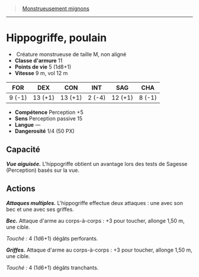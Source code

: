 ﻿> [Monstrueusement mignons](baby_bestiary.md)

---

# Hippogriffe, poulain

-  Créature monstrueuse de taille M, non aligné
- **Classe d'armure** 11
- **Points de vie** 5 (1d8+1)
- **Vitesse** 9 m, vol 12 m

|FOR|DEX|CON|INT|SAG|CHA|
|---|---|---|---|---|---|
|9 (-1)|13 (+1)|13 (+1)|2 (-4)|12 (+1)|8 (-1)|

- **Compétence** Perception +5
- **Sens** Perception passive 15
- **Langue** —
- **Dangerosité** 1/4 (50 PX)

## Capacité

**_Vue aiguisée._** L'hippogriffe obtient un avantage lors des tests de Sagesse (Perception) basés sur la vue.

## Actions

**_Attaques multiples._** L'hippogriffe effectue deux attaques : une avec son bec et une avec ses griffes.

**_Bec._** Attaque d'arme au corps-à-corps : +3 pour toucher, allonge 1,50 m, une cible.

_Touché :_ 4 (1d6+1) dégâts perforants.

**_Griffes._** Attaque d'arme au corps-à-corps : +3 pour toucher, allonge 1,50 m, une cible.

_Touché :_ 4 (1d6+1) dégâts tranchants.

